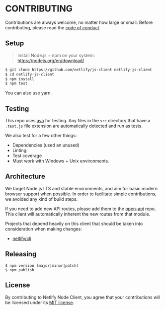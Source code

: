 # CONTRIBUTING

Contributions are always welcome, no matter how large or small. Before contributing, please read the [code of conduct](CODE_OF_CONDUCT.md).

## Setup

> Install Node.js + npm on your system: https://nodejs.org/en/download/

```sh
$ git clone https://github.com/netlify/js-client netlify-js-client
$ cd netlify-js-client
$ npm install
$ npm test
```

You can also use yarn.

## Testing

This repo uses [ava](https://github.com/avajs/ava) for testing. Any files in the `src` directory that have a `.test.js` file extension are automatically detected and run as tests.

We also test for a few other things:

- Dependencies (used an unused)
- Linting
- Test coverage
- Must work with Windows + Unix environments.

## Architecture

We target Node.js LTS and stable environments, and aim for basic modern browser support when possible. In order to facilitate simple contributions, we avoided any kind of build steps.

If you need to add new API routes, please add them to the [open-api](https://github.com/netlify/open-api) repo. This client will automatically inherent the new routes from that module.

Projects that depend heavily on this client that should be taken into consideration when making changes:

- [netlify/cli](https://github.com/netlify/cli)

## Releasing

```console
$ npm version [major|minor|patch]
$ npm publish
```

## License

By contributing to Netlify Node Client, you agree that your contributions will be licensed
under its [MIT license](LICENSE).
